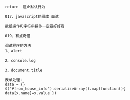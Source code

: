 ```
return  阻止默认行为
```

```
017、javascript的组成 面试
```

```
数组操作和字符串操作一定要好好看
```

```
019、有点奇怪
```

```
调试程序的方法
1、alert

2、console.log

3、document.title
```

```
表单处理：
data = {}
$("#from_house_info").serializeArray().map(function(){ data[x.name]=x.value })
```

